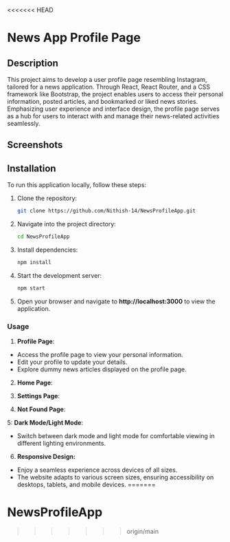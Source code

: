 <<<<<<< HEAD
# News App Profile Page

## Description

This project aims to develop a user profile page resembling Instagram, tailored for a news application. Through React, React Router, and a CSS framework like Bootstrap, the project enables users to access their personal information, posted articles, and bookmarked or liked news stories. Emphasizing user experience and interface design, the profile page serves as a hub for users to interact with and manage their news-related activities seamlessly.

## Screenshots


## Installation

To run this application locally, follow these steps:

1. Clone the repository:

   ```bash
   git clone https://github.com/Nithish-14/NewsProfileApp.git

2. Navigate into the project directory:

   ```bash
   cd NewsProfileApp

3. Install dependencies:

   ```bash
   npm install

4. Start the development server:

   ```bash
   npm start

5. Open your browser and navigate to **http://localhost:3000** to view the application.


### Usage

1. **Profile Page**:

  - Access the profile page to view your personal information.
  - Edit your profile to update your details.
  - Explore dummy news articles displayed on the profile page.

2. **Home Page**:

3. **Settings Page**:

4. **Not Found Page**:

5: **Dark Mode/Light Mode**:

  - Switch between dark mode and light mode for comfortable viewing in different lighting environments.

6.  **Responsive Design:**
   
  - Enjoy a seamless experience across devices of all sizes.
  - The website adapts to various screen sizes, ensuring accessibility on desktops, tablets, and mobile devices.
=======
# NewsProfileApp
>>>>>>> origin/main
